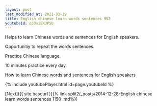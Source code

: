 ```yaml
---
layout: post
last_modified_at: 2021-03-29
title: English chinese learn words sentences 952 
youtubeId: q39xiEKJP5U
---
```

 
 
Helps to learn Chinese words and sentences for English speakers.

Opportunitiy to repeat the words sentences. 

Practice Chinese language. 
 
10 minutes practice every day. 
 
How to learn Chinese words and sentences for English speakers 
 
{% include youtubePlayer.html id=page.youtubeId %}
 
 
[Next]({{ site.baseurl }}{% link  split2/_posts/2014-12-28-English chinese learn words sentences 1150 .md%})
 
